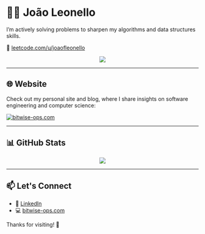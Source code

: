 # 👨‍💻 João Leonello

I’m actively solving problems to sharpen my algorithms and data structures skills.

🔗 [leetcode.com/u/joaofleonello](https://leetcode.com/u/joaofleonello)

<div align="center">
  <img src="https://leetcode-badge-showcase.vercel.app/api?username=joaofleonello&theme=tokyonight&border=rounded&animated=true" />
</div>

---

## 🌐 Website

Check out my personal site and blog, where I share insights on software engineering and computer science:

[![bitwise-ops.com](https://img.shields.io/badge/Visit-bitwise--ops.com-blue?style=for-the-badge&logo=google-chrome)](https://bitwise-ops.com)

---

## 📊 GitHub Stats

<div align="center">
  <img src="https://github-readme-stats.vercel.app/api/top-langs/?username=JoaoLeonello&layout=compact&theme=tokyonight" />
</div>

---

## 📫 Let's Connect

- 💼 [LinkedIn](https://www.linkedin.com/in/joaofleonello/)
- 💻 [bitwise-ops.com](https://bitwise-ops.com)

Thanks for visiting! 🚀
